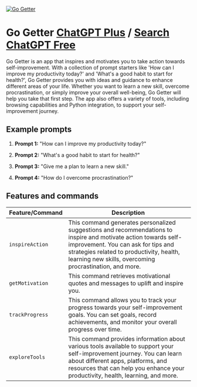 
[![Go Getter](https://files.oaiusercontent.com/file-PA7XnWA1LqSqf8MAcFLeErez?se=2123-10-17T03%3A40%3A21Z&sp=r&sv=2021-08-06&sr=b&rscc=max-age%3D31536000%2C%20immutable&rscd=attachment%3B%20filename%3Df1f2f101-3164-444a-9464-60369a03b8ee.png&sig=Z4xC2T6%2B3VWRc01FTlqNLb7yq1k9C1IGGKADNxFhFtU%3D)](https://chat.openai.com/g/g-ZksYdrS4a-go-getter)

# Go Getter [ChatGPT Plus](https://chat.openai.com/g/g-ZksYdrS4a-go-getter) / [Search ChatGPT Free](https://gptcall.net/index.html#/?search=Go%20Getter)

Go Getter is an app that inspires and motivates you to take action towards self-improvement. With a collection of prompt starters like 'How can I improve my productivity today?' and 'What's a good habit to start for health?', Go Getter provides you with ideas and guidance to enhance different areas of your life. Whether you want to learn a new skill, overcome procrastination, or simply improve your overall well-being, Go Getter will help you take that first step. The app also offers a variety of tools, including browsing capabilities and Python integration, to support your self-improvement journey.

## Example prompts

1. **Prompt 1:** "How can I improve my productivity today?"

2. **Prompt 2:** "What's a good habit to start for health?"

3. **Prompt 3:** "Give me a plan to learn a new skill."

4. **Prompt 4:** "How do I overcome procrastination?"

## Features and commands

| Feature/Command | Description |
| --- | --- |
| `inspireAction` | This command generates personalized suggestions and recommendations to inspire and motivate action towards self-improvement. You can ask for tips and strategies related to productivity, health, learning new skills, overcoming procrastination, and more. |
| `getMotivation` | This command retrieves motivational quotes and messages to uplift and inspire you. |
| `trackProgress` | This command allows you to track your progress towards your self-improvement goals. You can set goals, record achievements, and monitor your overall progress over time. |
| `exploreTools` | This command provides information about various tools available to support your self-improvement journey. You can learn about different apps, platforms, and resources that can help you enhance your productivity, health, learning, and more. |


